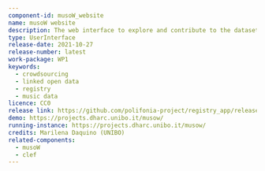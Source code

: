 ```yaml
---
component-id: musoW_website
name: musoW website
description: The web interface to explore and contribute to the dataset musoW, music data on the web
type: UserInterface
release-date: 2021-10-27
release-number: latest
work-package: WP1
keywords:
  - crowdsourcing
  - linked open data
  - registry
  - music data
licence: CC0
release link: https://github.com/polifonia-project/registry_app/releases/latest
demo: https://projects.dharc.unibo.it/musow/
running-instance: https://projects.dharc.unibo.it/musow/
credits: Marilena Daquino (UNIBO)
related-components:
  - musoW
  - clef
---
```

